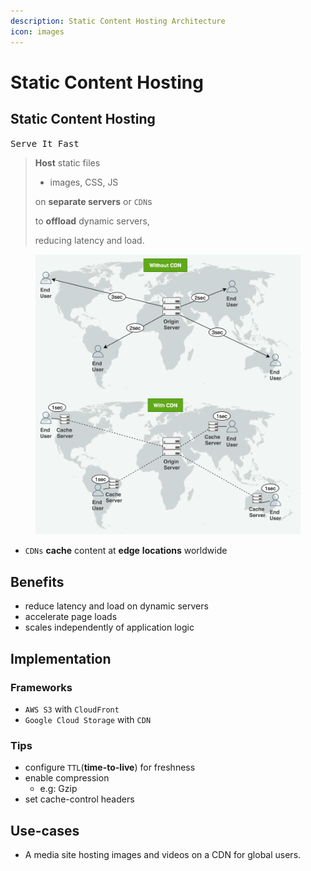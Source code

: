 ```yaml
---
description: Static Content Hosting Architecture
icon: images
---
```


# Static Content Hosting

## Static Content Hosting

<kbd>Serve It Fast</kbd>&#x20;

> **Host** static files&#x20;
>
> * images, CSS, JS&#x20;
>
> on **separate servers** or `CDN`s&#x20;
>
> to **offload** dynamic servers,&#x20;
>
> reducing latency and load.

<figure><img src="../.gitbook/assets/software-architecture_static-content-hosting_CDN.svg" alt=""><figcaption></figcaption></figure>



* `CDNs` **cache** content at **edge** **locations** worldwide

## Benefits

* reduce latency and load on dynamic servers
* accelerate page loads
* scales independently of application logic

## Implementation

### Frameworks

* `AWS S3` with `CloudFront`
* `Google Cloud Storage` with `CDN`



### Tips

* configure `TTL`(**time-to-live**) for freshness
* enable compression&#x20;
  * e.g: Gzip
* set cache-control headers



## Use-cases

* A media site hosting images and videos on a CDN for global users.





